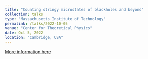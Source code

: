 ```yaml
---
title: "Counting stringy microstates of blackholes and beyond"
collection: talks
type: "Massachusetts Institute of Technology"
permalink: /talks/2022-10-05
venue: "Center for Theoretical Physics"
date: Oct 5, 2022
location: "Cambridge, USA"
---
```


[More information here](https://physics.mit.edu/research/labs-centers/center-for-theoretical-physics/ctp-seminars/string-gravity-theory-seminar/)
